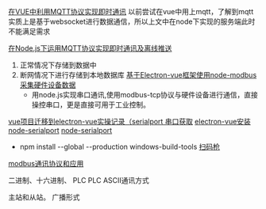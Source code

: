 [在VUE中利用MQTT协议实现即时通讯](https://blog.csdn.net/weixin_33953249/article/details/88594882)
以前尝试在vue中用上mqtt，了解到mqtt实质上是基于websocket进行数据通信，所以上文中在node下实现的服务端此时不能满足需求

[在Node.js下运用MQTT协议实现即时通讯及离线推送](https://segmentfault.com/a/1190000018002561)


1. 正常情况下存储到数据中
2. 断网情况下进行存储到本地数据库
[基于Electron-vue框架使用node-modbus采集硬件设备数据](https://blog.csdn.net/qq_35525304/article/details/80169550)
	* 用node.js实现串口通讯,使用modbus-tcp协议与硬件设备进行通信，直接操控串口，更是直接可用于工业控制。

[vue项目迁移到electron-vue实操记录（serialport 串口获取](https://blog.csdn.net/weixin_39856066/article/details/85135633)
[electron-vue安装node-serialport](https://blog.csdn.net/q809198545/article/details/79652543)
[node-serialport](https://blog.csdn.net/love100628/article/details/75336802)

* npm install --global --production windows-build-tools
[扫码枪](https://blog.csdn.net/weixin_39856066/article/details/81945431)


[modbus通讯协议和应用](https://www.bilibili.com/video/av50327244/?p=9)
  
 
二进制、十六进制、 PLC
PLC
ASCII通讯方式

主站和从站。
广播形式















